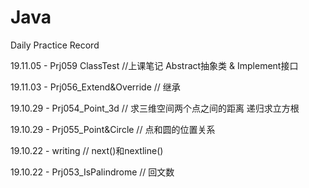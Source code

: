 # Java
Daily Practice Record

19.11.05 - Prj059 ClassTest //上课笔记 Abstract抽象类 & Implement接口

19.11.03 - Prj056_Extend&Override // 继承

19.10.29 - Prj054_Point_3d // 求三维空间两个点之间的距离 递归求立方根

19.10.29 - Prj055_Point&Circle // 点和圆的位置关系

19.10.22 - writing // next()和nextline()

19.10.22 - Prj053_IsPalindrome // 回文数
